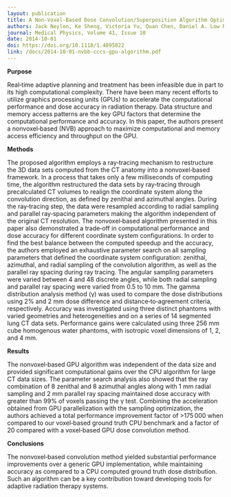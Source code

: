 ```yaml
---
layout: publication
title: A Non-Voxel-Based Dose Convolution/Superposition Algorithm Optimized for Scalable GPU Architectures
authors: Jack Neylon, Ke Sheng, Victoria Yu, Quan Chen, Daniel A. Low Patrick Kupelian, and Anand Santhanam
journal: Medical Physics, Volume 41, Issue 10
date: 2014-10-01
doi: https://doi.org/10.1118/1.4895822
link: /docs/2014-10-01-nvbb-cccs-gpu-algorithm.pdf
---
```

**Purpose**

Real‐time adaptive planning and treatment has been infeasible due in part to its high computational complexity. There have been many recent efforts to utilize graphics processing units (GPUs) to accelerate the computational performance and dose accuracy in radiation therapy. Data structure and memory access patterns are the key GPU factors that determine the computational performance and accuracy. In this paper, the authors present a nonvoxel‐based (NVB) approach to maximize computational and memory access efficiency and throughput on the GPU.

**Methods**

The proposed algorithm employs a ray‐tracing mechanism to restructure the 3D data sets computed from the CT anatomy into a nonvoxel‐based framework. In a process that takes only a few milliseconds of computing time, the algorithm restructured the data sets by ray‐tracing through precalculated CT volumes to realign the coordinate system along the convolution direction, as defined by zenithal and azimuthal angles. During the ray‐tracing step, the data were resampled according to radial sampling and parallel ray‐spacing parameters making the algorithm independent of the original CT resolution. The nonvoxel‐based algorithm presented in this paper also demonstrated a trade‐off in computational performance and dose accuracy for different coordinate system configurations. In order to find the best balance between the computed speedup and the accuracy, the authors employed an exhaustive parameter search on all sampling parameters that defined the coordinate system configuration: zenithal, azimuthal, and radial sampling of the convolution algorithm, as well as the parallel ray spacing during ray tracing. The angular sampling parameters were varied between 4 and 48 discrete angles, while both radial sampling and parallel ray spacing were varied from 0.5 to 10 mm. The gamma distribution analysis method (γ) was used to compare the dose distributions using 2% and 2 mm dose difference and distance‐to‐agreement criteria, respectively. Accuracy was investigated using three distinct phantoms with varied geometries and heterogeneities and on a series of 14 segmented lung CT data sets. Performance gains were calculated using three 256 mm cube homogenous water phantoms, with isotropic voxel dimensions of 1, 2, and 4 mm. 

**Results**

The nonvoxel‐based GPU algorithm was independent of the data size and provided significant computational gains over the CPU algorithm for large CT data sizes. The parameter search analysis also showed that the ray combination of 8 zenithal and 8 azimuthal angles along with 1 mm radial sampling and 2 mm parallel ray spacing maintained dose accuracy with greater than 99% of voxels passing the γ test. Combining the acceleration obtained from GPU parallelization with the sampling optimization, the authors achieved a total performance improvement factor of >175 000 when compared to our voxel‐based ground truth CPU benchmark and a factor of 20 compared with a voxel‐based GPU dose convolution method. 

**Conclusions**

The nonvoxel‐based convolution method yielded substantial performance improvements over a generic GPU implementation, while maintaining accuracy as compared to a CPU computed ground truth dose distribution. Such an algorithm can be a key contribution toward developing tools for adaptive radiation therapy systems.
